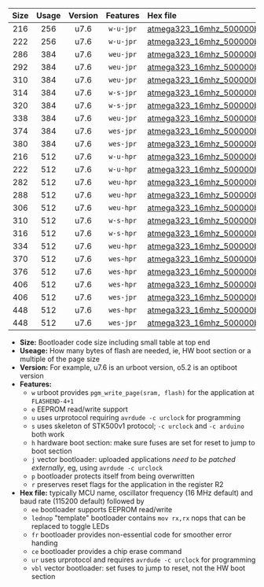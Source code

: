 |Size|Usage|Version|Features|Hex file|
|:-:|:-:|:-:|:-:|:--|
|216|256|u7.6|`w-u-jpr`|[atmega323_16mhz_500000bps_ur_vbl.hex](https://raw.githubusercontent.com/stefanrueger/urboot/main//atmega323_16mhz_500000bps_ur_vbl.hex)|
|222|256|u7.6|`w-u-jpr`|[atmega323_16mhz_500000bps_lednop_ur_vbl.hex](https://raw.githubusercontent.com/stefanrueger/urboot/main//atmega323_16mhz_500000bps_lednop_ur_vbl.hex)|
|286|384|u7.6|`weu-jpr`|[atmega323_16mhz_500000bps_ee_ur_vbl.hex](https://raw.githubusercontent.com/stefanrueger/urboot/main//atmega323_16mhz_500000bps_ee_ur_vbl.hex)|
|292|384|u7.6|`weu-jpr`|[atmega323_16mhz_500000bps_ee_lednop_ur_vbl.hex](https://raw.githubusercontent.com/stefanrueger/urboot/main//atmega323_16mhz_500000bps_ee_lednop_ur_vbl.hex)|
|310|384|u7.6|`weu-jpr`|[atmega323_16mhz_500000bps_ee_lednop_fr_ur_vbl.hex](https://raw.githubusercontent.com/stefanrueger/urboot/main//atmega323_16mhz_500000bps_ee_lednop_fr_ur_vbl.hex)|
|314|384|u7.6|`w-s-jpr`|[atmega323_16mhz_500000bps_vbl.hex](https://raw.githubusercontent.com/stefanrueger/urboot/main//atmega323_16mhz_500000bps_vbl.hex)|
|320|384|u7.6|`w-s-jpr`|[atmega323_16mhz_500000bps_lednop_vbl.hex](https://raw.githubusercontent.com/stefanrueger/urboot/main//atmega323_16mhz_500000bps_lednop_vbl.hex)|
|338|384|u7.6|`weu-jpr`|[atmega323_16mhz_500000bps_ee_lednop_fr_ce_ur_vbl.hex](https://raw.githubusercontent.com/stefanrueger/urboot/main//atmega323_16mhz_500000bps_ee_lednop_fr_ce_ur_vbl.hex)|
|374|384|u7.6|`wes-jpr`|[atmega323_16mhz_500000bps_ee_vbl.hex](https://raw.githubusercontent.com/stefanrueger/urboot/main//atmega323_16mhz_500000bps_ee_vbl.hex)|
|380|384|u7.6|`wes-jpr`|[atmega323_16mhz_500000bps_ee_lednop_vbl.hex](https://raw.githubusercontent.com/stefanrueger/urboot/main//atmega323_16mhz_500000bps_ee_lednop_vbl.hex)|
|216|512|u7.6|`w-u-hpr`|[atmega323_16mhz_500000bps_ur.hex](https://raw.githubusercontent.com/stefanrueger/urboot/main//atmega323_16mhz_500000bps_ur.hex)|
|222|512|u7.6|`w-u-hpr`|[atmega323_16mhz_500000bps_lednop_ur.hex](https://raw.githubusercontent.com/stefanrueger/urboot/main//atmega323_16mhz_500000bps_lednop_ur.hex)|
|282|512|u7.6|`weu-hpr`|[atmega323_16mhz_500000bps_ee_ur.hex](https://raw.githubusercontent.com/stefanrueger/urboot/main//atmega323_16mhz_500000bps_ee_ur.hex)|
|288|512|u7.6|`weu-hpr`|[atmega323_16mhz_500000bps_ee_lednop_ur.hex](https://raw.githubusercontent.com/stefanrueger/urboot/main//atmega323_16mhz_500000bps_ee_lednop_ur.hex)|
|306|512|u7.6|`weu-hpr`|[atmega323_16mhz_500000bps_ee_lednop_fr_ur.hex](https://raw.githubusercontent.com/stefanrueger/urboot/main//atmega323_16mhz_500000bps_ee_lednop_fr_ur.hex)|
|310|512|u7.6|`w-s-hpr`|[atmega323_16mhz_500000bps.hex](https://raw.githubusercontent.com/stefanrueger/urboot/main//atmega323_16mhz_500000bps.hex)|
|316|512|u7.6|`w-s-hpr`|[atmega323_16mhz_500000bps_lednop.hex](https://raw.githubusercontent.com/stefanrueger/urboot/main//atmega323_16mhz_500000bps_lednop.hex)|
|334|512|u7.6|`weu-hpr`|[atmega323_16mhz_500000bps_ee_lednop_fr_ce_ur.hex](https://raw.githubusercontent.com/stefanrueger/urboot/main//atmega323_16mhz_500000bps_ee_lednop_fr_ce_ur.hex)|
|370|512|u7.6|`wes-hpr`|[atmega323_16mhz_500000bps_ee.hex](https://raw.githubusercontent.com/stefanrueger/urboot/main//atmega323_16mhz_500000bps_ee.hex)|
|376|512|u7.6|`wes-hpr`|[atmega323_16mhz_500000bps_ee_lednop.hex](https://raw.githubusercontent.com/stefanrueger/urboot/main//atmega323_16mhz_500000bps_ee_lednop.hex)|
|406|512|u7.6|`wes-hpr`|[atmega323_16mhz_500000bps_ee_lednop_fr.hex](https://raw.githubusercontent.com/stefanrueger/urboot/main//atmega323_16mhz_500000bps_ee_lednop_fr.hex)|
|406|512|u7.6|`wes-jpr`|[atmega323_16mhz_500000bps_ee_lednop_fr_vbl.hex](https://raw.githubusercontent.com/stefanrueger/urboot/main//atmega323_16mhz_500000bps_ee_lednop_fr_vbl.hex)|
|448|512|u7.6|`wes-hpr`|[atmega323_16mhz_500000bps_ee_lednop_fr_ce.hex](https://raw.githubusercontent.com/stefanrueger/urboot/main//atmega323_16mhz_500000bps_ee_lednop_fr_ce.hex)|
|448|512|u7.6|`wes-jpr`|[atmega323_16mhz_500000bps_ee_lednop_fr_ce_vbl.hex](https://raw.githubusercontent.com/stefanrueger/urboot/main//atmega323_16mhz_500000bps_ee_lednop_fr_ce_vbl.hex)|

- **Size:** Bootloader code size including small table at top end
- **Useage:** How many bytes of flash are needed, ie, HW boot section or a multiple of the page size
- **Version:** For example, u7.6 is an urboot version, o5.2 is an optiboot version
- **Features:**
  + `w` urboot provides `pgm_write_page(sram, flash)` for the application at `FLASHEND-4+1`
  + `e` EEPROM read/write support
  + `u` uses urprotocol requiring `avrdude -c urclock` for programming
  + `s` uses skeleton of STK500v1 protocol; `-c urclock` and `-c arduino` both work
  + `h` hardware boot section: make sure fuses are set for reset to jump to boot section
  + `j` vector bootloader: uploaded applications *need to be patched externally*, eg, using `avrdude -c urclock`
  + `p` bootloader protects itself from being overwritten
  + `r` preserves reset flags for the application in the register R2
- **Hex file:** typically MCU name, oscillator frequency (16 MHz default) and baud rate (115200 default) followed by
  + `ee` bootloader supports EEPROM read/write
  + `lednop` "template" bootloader contains `mov rx,rx` nops that can be replaced to toggle LEDs
  + `fr` bootloader provides non-essential code for smoother error handing
  + `ce` bootloader provides a chip erase command
  + `ur` uses urprotocol and requires `avrdude -c urclock` for programming
  + `vbl` vector bootloader: set fuses to jump to reset, not the HW boot section

